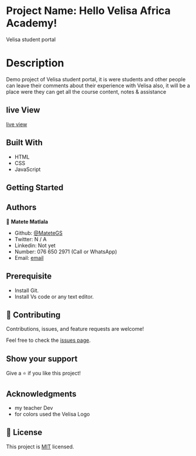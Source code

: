  # Project Name: Hello Velisa Africa Academy!
Velisa student portal

# Description
Demo project of Velisa student portal, it is were students and other people can leave 
their comments about their experience with Velisa also, it will be a place 
were they can get all the course content, notes & assistance

## live View
[live view](https://fabulous-marshmallow-8c256e.netlify.app/)

## Built With

- HTML
- CSS
- JavaScript

## Getting Started

## Authors
 👤 
 **Matete Matlala** 
 - Github: [@MateteGS](https://github.com/MateteGS) 
 - Twitter: N / A
 - Linkedin: Not yet
 - Number: 076 650 2971 (Call or WhatsApp)
 - Email: [email](https://mail.google.com/mail/u/0/#inbox)
## Prerequisite

- Install Git.
- Install Vs code or any text editor.

## 🤝 Contributing

Contributions, issues, and feature requests are welcome!

Feel free to check the [issues page](../../issues/).

## Show your support

Give a ⭐️ if you like this project!

## Acknowledgments

- my teacher Dev
- for colors used the Velisa Logo

## 📝 License

This project is [MIT](./MIT.md) licensed.
